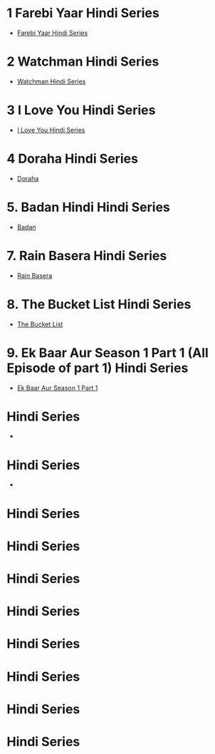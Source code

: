 # 1 Farebi Yaar Hindi Series
- [Farebi Yaar Hindi Series](https://github.com/Royfield11/W/blob/main/Web-Serise/Ullu/Farebi%20Yaar%20Hindi%20Series.md)
  
# 2 Watchman  Hindi Series
- [Watchman  Hindi Series](https://github.com/Royfield11/W/blob/main/Web-Serise/Ullu/Watchman-Hindi.md)
  
# 3 I Love You Hindi Series 
- [I Love You Hindi Series](https://github.com/Royfield11/W/blob/main/Web-Serise/Ullu/I%20Love%20You%20Hindi%20Series.md)
  
# 4 Doraha    Hindi Series
- [Doraha ](https://github.com/Royfield11/W/blob/main/Web-Serise/Ullu/4%20Doraha%20Hindi.md)
  
# 5. Badan Hindi Hindi Series
- [Badan ](https://github.com/Royfield11/W/blob/main/Web-Serise/Ullu/5%20Badan%20Hindi.md)
  
# 7. Rain Basera Hindi Series
- [Rain Basera](https://github.com/Royfield11/W/blob/main/Web-Serise/Ullu/7%20Rain%20Basera.md)


# 8. The Bucket List Hindi Series
- [The Bucket List ](https://github.com/Royfield11/W/blob/main/Web-Serise/Ullu/8%20The%20Bucket%20List.md)

# 9.  Ek Baar Aur Season 1 Part 1  (All Episode of part 1) Hindi Series
- [Ek Baar Aur Season 1 Part 1](https://www.bitchute.com/video/zMlcJRDETpso/)

#     Hindi Series
- []()

#     Hindi Series
- []()

#     Hindi Series
#     Hindi Series
#     Hindi Series
#     Hindi Series
#     Hindi Series
#     Hindi Series
#     Hindi Series
#     Hindi Series
